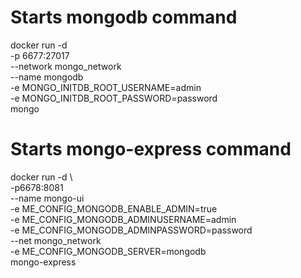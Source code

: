 # Starts mongodb command
docker run -d \
-p 6677:27017 \
--network mongo_network \
--name mongodb \
-e MONGO_INITDB_ROOT_USERNAME=admin \
-e MONGO_INITDB_ROOT_PASSWORD=password \
mongo

# Starts mongo-express command
docker run -d \                                                     
-p6678:8081 \
--name mongo-ui \
-e ME_CONFIG_MONGODB_ENABLE_ADMIN=true \
-e ME_CONFIG_MONGODB_ADMINUSERNAME=admin \
-e ME_CONFIG_MONGODB_ADMINPASSWORD=password \
--net mongo_network \
-e ME_CONFIG_MONGODB_SERVER=mongodb \
mongo-express
